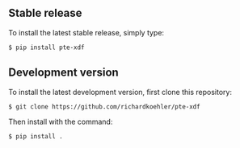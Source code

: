 ## Stable release

To install the latest stable release, simply type:

```bash
$ pip install pte-xdf
```


## <a name="dev"></a>Development version

To install the latest development version, first clone this repository:

```bash
$ git clone https://github.com/richardkoehler/pte-xdf
```

Then install with the command:

```bash
$ pip install .
```
